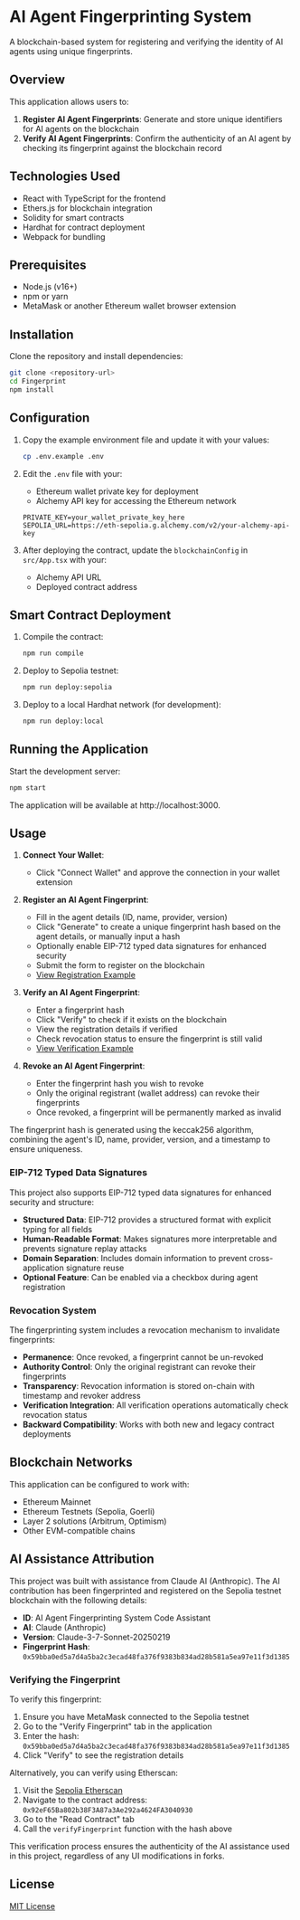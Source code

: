 # AI Agent Fingerprinting System

A blockchain-based system for registering and verifying the identity of AI agents using unique fingerprints.

## Overview

This application allows users to:

1. **Register AI Agent Fingerprints**: Generate and store unique identifiers for AI agents on the blockchain
2. **Verify AI Agent Fingerprints**: Confirm the authenticity of an AI agent by checking its fingerprint against the blockchain record

## Technologies Used

- React with TypeScript for the frontend
- Ethers.js for blockchain integration
- Solidity for smart contracts
- Hardhat for contract deployment
- Webpack for bundling

## Prerequisites

- Node.js (v16+)
- npm or yarn
- MetaMask or another Ethereum wallet browser extension

## Installation

Clone the repository and install dependencies:

```bash
git clone <repository-url>
cd Fingerprint
npm install
```

## Configuration

1. Copy the example environment file and update it with your values:
   ```bash
   cp .env.example .env
   ```

2. Edit the `.env` file with your:
   - Ethereum wallet private key for deployment
   - Alchemy API key for accessing the Ethereum network

   ```
   PRIVATE_KEY=your_wallet_private_key_here
   SEPOLIA_URL=https://eth-sepolia.g.alchemy.com/v2/your-alchemy-api-key
   ```

3. After deploying the contract, update the `blockchainConfig` in `src/App.tsx` with your:
   - Alchemy API URL
   - Deployed contract address

## Smart Contract Deployment

1. Compile the contract:
   ```bash
   npm run compile
   ```

2. Deploy to Sepolia testnet:
   ```bash
   npm run deploy:sepolia
   ```

3. Deploy to a local Hardhat network (for development):
   ```bash
   npm run deploy:local
   ```

## Running the Application

Start the development server:

```bash
npm start
```

The application will be available at http://localhost:3000.

## Usage

1. **Connect Your Wallet**:
   - Click "Connect Wallet" and approve the connection in your wallet extension

2. **Register an AI Agent Fingerprint**:
   - Fill in the agent details (ID, name, provider, version)
   - Click "Generate" to create a unique fingerprint hash based on the agent details, or manually input a hash
   - Optionally enable EIP-712 typed data signatures for enhanced security
   - Submit the form to register on the blockchain
   - [View Registration Example](docs/Register%20Agent%20Fingerprint.pdf)

3. **Verify an AI Agent Fingerprint**:
   - Enter a fingerprint hash
   - Click "Verify" to check if it exists on the blockchain
   - View the registration details if verified
   - Check revocation status to ensure the fingerprint is still valid
   - [View Verification Example](docs/Verify%20Agent%20Fingerprint.pdf)

4. **Revoke an AI Agent Fingerprint**:
   - Enter the fingerprint hash you wish to revoke
   - Only the original registrant (wallet address) can revoke their fingerprints
   - Once revoked, a fingerprint will be permanently marked as invalid

The fingerprint hash is generated using the keccak256 algorithm, combining the agent's ID, name, provider, version, and a timestamp to ensure uniqueness.

### EIP-712 Typed Data Signatures

This project also supports EIP-712 typed data signatures for enhanced security and structure:

- **Structured Data**: EIP-712 provides a structured format with explicit typing for all fields
- **Human-Readable Format**: Makes signatures more interpretable and prevents signature replay attacks
- **Domain Separation**: Includes domain information to prevent cross-application signature reuse
- **Optional Feature**: Can be enabled via a checkbox during agent registration

### Revocation System

The fingerprinting system includes a revocation mechanism to invalidate fingerprints:

- **Permanence**: Once revoked, a fingerprint cannot be un-revoked
- **Authority Control**: Only the original registrant can revoke their fingerprints
- **Transparency**: Revocation information is stored on-chain with timestamp and revoker address
- **Verification Integration**: All verification operations automatically check revocation status
- **Backward Compatibility**: Works with both new and legacy contract deployments

## Blockchain Networks

This application can be configured to work with:

- Ethereum Mainnet
- Ethereum Testnets (Sepolia, Goerli)
- Layer 2 solutions (Arbitrum, Optimism)
- Other EVM-compatible chains

## AI Assistance Attribution

This project was built with assistance from Claude AI (Anthropic). The AI contribution has been fingerprinted and registered on the Sepolia testnet blockchain with the following details:

- **ID**: AI Agent Fingerprinting System Code Assistant
- **AI**: Claude (Anthropic)
- **Version**: Claude-3-7-Sonnet-20250219
- **Fingerprint Hash**: `0x59bba0ed5a7d4a5ba2c3ecad48fa376f9383b834ad28b581a5ea97e11f3d1385`

### Verifying the Fingerprint

To verify this fingerprint:

1. Ensure you have MetaMask connected to the Sepolia testnet
2. Go to the "Verify Fingerprint" tab in the application
3. Enter the hash: `0x59bba0ed5a7d4a5ba2c3ecad48fa376f9383b834ad28b581a5ea97e11f3d1385`
4. Click "Verify" to see the registration details

Alternatively, you can verify using Etherscan:

1. Visit the [Sepolia Etherscan](https://sepolia.etherscan.io/)
2. Navigate to the contract address: `0x92eF65Ba802b38F3A87a3Ae292a4624FA3040930`
3. Go to the "Read Contract" tab
4. Call the `verifyFingerprint` function with the hash above

This verification process ensures the authenticity of the AI assistance used in this project, regardless of any UI modifications in forks.

## License

[MIT License](LICENSE)